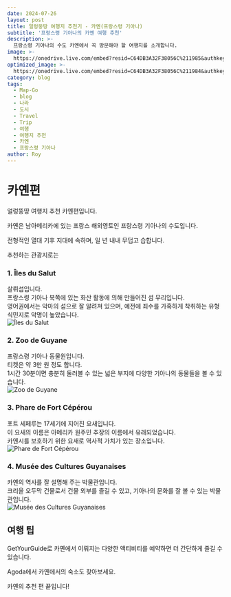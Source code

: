 ```yaml
---
date: 2024-07-26
layout: post
title: 얼렁뚱땅 여행지 추천기 - 카옌(프랑스령 기아나)
subtitle: '프랑스령 기아나의 카옌 여행 추천'
description: >-
  프랑스령 기아나의 수도 카옌에서 꼭 방문해야 할 여행지를 소개합니다.
image: >-
  https://onedrive.live.com/embed?resid=C64DB3A32F38056C%211985&authkey=%21ADnwZgabgGpAgfc&width=760&height=396
optimized_image: >-
  https://onedrive.live.com/embed?resid=C64DB3A32F38056C%211984&authkey=%21AOBiTLLC4Omw-sI&width=370&height=193
category: blog
tags:
  - Map-Go
  - blog
  - 나라
  - 도시
  - Travel
  - Trip
  - 여행
  - 여행지 추천
  - 카옌
  - 프랑스령 기아나
author: Roy
---
```

# 카옌편

얼렁뚱땅 여행지 추천 카옌편입니다.

카옌은 남아메리카에 있는 프랑스 해외영토인 프랑스령 기아나의 수도입니다.

전형적인 열대 기후 지대에 속하며, 일 년 내내 무덥고 습합니다.

추천하는 관광지로는

### 1. Îles du Salut
살뤼섬입니다.  
프랑스령 기아나 북쪽에 있는 화산 활동에 의해 만들어진 섬 무리입니다.  
영어권에서는 악마의 섬으로 잘 알려져 있으며, 예전에 죄수를 가혹하게 착취하는 유형 식민지로 악명이 높았습니다.  
![Îles du Salut](https://upload.wikimedia.org/wikipedia/commons/thumb/5/55/Ile_du_Diable_-_Iles_du_Salut_-_Guyane_Fran%C3%A7aise.jpg/1200px-Ile_du_Diable_-_Iles_du_Salut_-_Guyane_Fran%C3%A7aise.jpg?20180801192729 "Îles du Salut")

### 2. Zoo de Guyane
프랑스령 기아나 동물원입니다.  
티켓은 약 3만 원 정도 합니다.  
1시간 30분이면 충분히 둘러볼 수 있는 넓은 부지에 다양한 기아나의 동물들을 볼 수 있습니다.  
![Zoo de Guyane](https://upload.wikimedia.org/wikipedia/commons/thumb/2/23/Chien_des_buissons_du_zoo_de_Guyane_06.jpg/1200px-Chien_des_buissons_du_zoo_de_Guyane_06.jpg?20230326194935 "Zoo de Guyane")

### 3. Phare de Fort Cépérou
포트 세페루는 17세기에 지어진 요새입니다.  
이 요새의 이름은 아메리카 원주민 추장의 이름에서 유래되었습니다.  
카옌시를 보호하기 위한 요새로 역사적 가치가 있는 장소입니다.  
![Phare de Fort Cépérou](https://upload.wikimedia.org/wikipedia/commons/thumb/d/d6/Ancien_beffroi_Ceperou_Cayenne.jpg/1200px-Ancien_beffroi_Ceperou_Cayenne.jpg?20190825160256 "Phare de Fort Cépérou")

### 4. Musée des Cultures Guyanaises
카옌의 역사를 잘 설명해 주는 박물관입니다.  
크리올 오두막 건물로서 건물 외부를 즐길 수 있고, 기아나의 문화를 잘 볼 수 있는 박물관입니다.  
![Musée des Cultures Guyanaises](https://encrypted-tbn0.gstatic.com/images?q=tbn:ANd9GcR-nQZa7P8HoCmSLBMROHPPijN9kbaByxVCjA&s "Musée des Cultures Guyanaises")

## 여행 팁

<!-- GetYourGuide -->
<div data-gyg-href="https://widget.getyourguide.com/default/city.frame" data-gyg-location-id="142961" data-gyg-locale-code="ko-KR" data-gyg-widget="city" data-gyg-partner-id="1GS4FB3"></div>
GetYourGuide로 카옌에서 이뤄지는 다양한 액티비티를 예약하면 더 간단하게 즐길 수 있습니다.

<!-- Agoda -->
<div id="adgshp-1030315658"></div>
<script type="text/javascript" src="//cdn0.agoda.net/images/sherpa/js/init-dynamic_v8.min.js"></script>
<script type="text/javascript">
var stg = new Object(); stg.crt="255231583008"; stg.version="1.05"; stg.id=stg.name="adgshp-1030315658"; stg.Width="730px"; stg.Height="90px"; stg.RefKey="HbWB29RI8yCUjz+nxz/1Pw=="; stg.AutoScrollSpeed=3000; stg.AutoScrollToggle=true; stg.SearchboxShow=false; stg.DiscountedOnly=false; stg.Layout="widedynamic"; stg.Language="ko-kr"; stg.ApiKey="722ac243-58e2-4015-8346-aecd38d38365"; stg.Cid="1929455"; stg.City="14192"; stg.Currency="KRW"; stg.OverideConf=false; new AgdDynamic('adgshp-1030315658').initialize(stg);
</script>

Agoda에서 카옌에서의 숙소도 찾아보세요.

카옌의 추천 편 끝입니다!

<!-- 댓글 기능 -->
<script src="https://utteranc.es/client.js"
        repo="royder425/royder425.github.io"
        issue-term="pathname"
        theme="github-light"
        crossorigin="anonymous"
        async>
</script>
